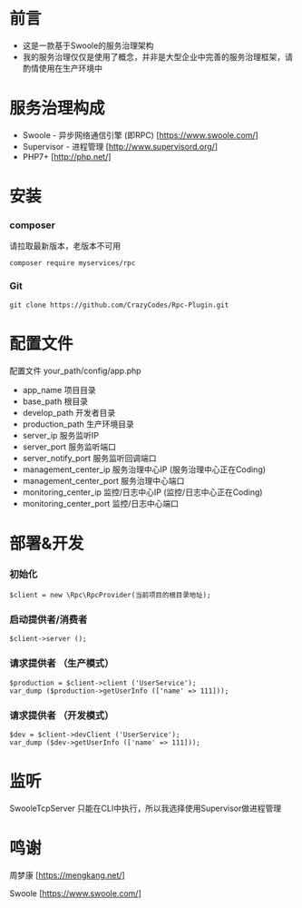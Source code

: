 # 前言
* 这是一款基于Swoole的服务治理架构
* 我的服务治理仅仅是使用了概念，并非是大型企业中完善的服务治理框架，请酌情使用在生产环境中

# 服务治理构成
* Swoole - 异步网络通信引擎 (即RPC) [https://www.swoole.com/]
* Supervisor - 进程管理 [http://www.supervisord.org/]
* PHP7+ [http://php.net/]

# 安装

### composer
请拉取最新版本，老版本不可用
```
composer require myservices/rpc
```

### Git
```
git clone https://github.com/CrazyCodes/Rpc-Plugin.git
```

# 配置文件

配置文件 your_path/config/app.php

* app_name 项目目录
* base_path 根目录
* develop_path 开发者目录
* production_path 生产环境目录
* server_ip 服务监听IP
* server_port 服务监听端口
* server_notify_port 服务监听回调端口
* management_center_ip 服务治理中心IP (服务治理中心正在Coding)
* management_center_port 服务治理中心端口
* monitoring_center_ip 监控/日志中心IP (监控/日志中心正在Coding)
* monitoring_center_port 监控/日志中心端口

# 部署&开发

### 初始化
```
$client = new \Rpc\RpcProvider(当前项目的根目录地址);
```

### 启动提供者/消费者
```
$client->server ();
```

### 请求提供者 （生产模式）
```
$production = $client->client ('UserService');
var_dump ($production->getUserInfo (['name' => 111]));
```

### 请求提供者 （开发模式）
```
$dev = $client->devClient ('UserService');
var_dump ($dev->getUserInfo (['name' => 111]));
```

# 监听

SwooleTcpServer 只能在CLI中执行，所以我选择使用Supervisor做进程管理

# 鸣谢
周梦康 [https://mengkang.net/]

Swoole [https://www.swoole.com/]
